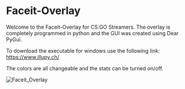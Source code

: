 # Faceit-Overlay

Welcome to the Faceit-Overlay for CS:GO Streamers.
The overlay is completely programmed in python and the GUI was created using Dear PyGui.

To download the executable for windows use the following link:
https://www.illupy.ch/

The colors are all changeable and the stats can be turned on/off.

![Faceit_Overlay](https://user-images.githubusercontent.com/52736876/114074235-75012580-98a4-11eb-8d27-f99e729ba70c.gif)

